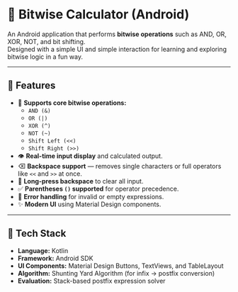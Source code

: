# 🔢 Bitwise Calculator (Android)

An Android application that performs **bitwise operations** such as AND, OR, XOR, NOT, and bit shifting.  
Designed with a simple UI and simple interaction for learning and exploring bitwise logic in a fun way.


---

## 📱 Features

- 🧮 **Supports core bitwise operations:**
  - `AND (&)`
  - `OR (|)`
  - `XOR (^)`
  - `NOT (~)`
  - `Shift Left (<<)`
  - `Shift Right (>>)`
- 👁 **Real-time input display** and calculated output.
- ⌫ **Backspace support** — removes single characters or full operators like `<<` and `>>` at once.
- 🔄 **Long-press backspace** to clear all input.
- ✅ **Parentheses `()` supported** for operator precedence.
- 🧠 **Error handling** for invalid or empty expressions.
- ✨ **Modern UI** using Material Design components.

---

## 🧩 Tech Stack

- **Language:** Kotlin  
- **Framework:** Android SDK  
- **UI Components:** Material Design Buttons, TextViews, and TableLayout  
- **Algorithm:** Shunting Yard Algorithm (for infix → postfix conversion)  
- **Evaluation:** Stack-based postfix expression solver
